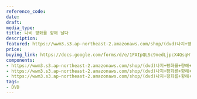 ```yaml
---
reference_code: 
date: 
draft: 
media_type: 
title: 나비 평화를 향해 날다
description: 
featured: https://wwm3.s3.ap-northeast-2.amazonaws.com/shop/(dvd)나지+평화를+향해+날다/20_DVD나비평화를향해날다+(1)r.jpg
price: 
buying_link: https://docs.google.com/forms/d/e/1FAIpQLSc9nedLjpcX4QsqHfsDClSUvnY_z8JjKZMrkfDJmnqozNUliA/viewform
components:
- https://wwm3.s3.ap-northeast-2.amazonaws.com/shop/(dvd)나지+평화를+향해+날다/20_DVD나비평화를향해날다+(1)r.jpg
- https://wwm3.s3.ap-northeast-2.amazonaws.com/shop/(dvd)나지+평화를+향해+날다/20_DVD나비평화를향해날다+(2)r.jpg
- https://wwm3.s3.ap-northeast-2.amazonaws.com/shop/(dvd)나지+평화를+향해+날다/20_DVD나비평화를향해날다+(3)r.jpg
tags:
- DVD
---
```

